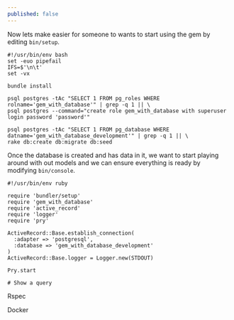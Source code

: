 ```yaml
---
published: false
---
```

Now lets make easier for someone to wants to start using the gem by editing `bin/setup`.

```
#!/usr/bin/env bash
set -euo pipefail
IFS=$'\n\t'
set -vx

bundle install

psql postgres -tAc "SELECT 1 FROM pg_roles WHERE rolname='gem_with_database'" | grep -q 1 || \
psql postgres --command="create role gem_with_database with superuser login password 'password'"

psql postgres -tAc "SELECT 1 FROM pg_database WHERE datname='gem_with_database_development'" | grep -q 1 || \
rake db:create db:migrate db:seed
```
Once the database is created and has data in it, we want to start playing around with out models and we can ensure everything is ready by modifying `bin/console`.

```
#!/usr/bin/env ruby

require 'bundler/setup'
require 'gem_with_database'
require 'active_record'
require 'logger'
require 'pry'

ActiveRecord::Base.establish_connection(
  :adapter => 'postgresql',
  :database => 'gem_with_database_development'
)
ActiveRecord::Base.logger = Logger.new(STDOUT)

Pry.start
```

```
# Show a query
```

Rspec

Docker


